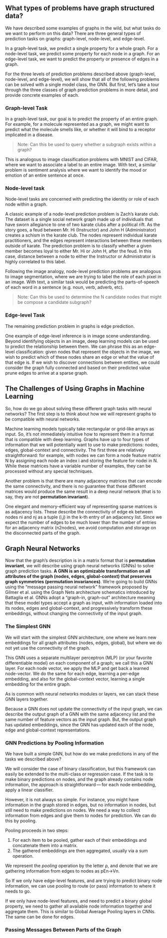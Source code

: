 ## What types of problems have graph structured data?

We have described some examples of graphs in the wild, but what tasks do we want to perform on this data? There are three general types of prediction tasks on graphs: graph-level, node-level, and edge-level.

In a graph-level task, we predict a single property for a whole graph. For a node-level task, we predict some property for each node in a graph. For an edge-level task, we want to predict the property or presence of edges in a graph.

For the three levels of prediction problems described above (graph-level, node-level, and edge-level), we will show that all of the following problems can be solved with a single model class, the GNN. But first, let’s take a tour through the three classes of graph prediction problems in more detail, and provide concrete examples of each.

### Graph-level Task
In a graph-level task, our goal is to predict the property of an entire graph. For example, for a molecule represented as a graph, we might want to predict what the molecule smells like, or whether it will bind to a receptor implicated in a disease.

> Note: Can this be used to query whether a subgraph exists within a graph?

This is analogous to image classification problems with MNIST and CIFAR, where we want to associate a label to an entire image. With text, a similar problem is sentiment analysis where we want to identify the mood or emotion of an entire sentence at once.

### Node-level task

Node-level tasks are concerned with predicting the identity or role of each node within a graph.

A classic example of a node-level prediction problem is Zach’s karate club. The dataset is a single social network graph made up of individuals that have sworn allegiance to one of two karate clubs after a political rift. As the story goes, a feud between Mr. Hi (Instructor) and John H (Administrator) creates a schism in the karate club. The nodes represent individual karate practitioners, and the edges represent interactions between these members outside of karate. The prediction problem is to classify whether a given member becomes loyal to either Mr. Hi or John H, after the feud. In this case, distance between a node to either the Instructor or Administrator is highly correlated to this label.

Following the image analogy, node-level prediction problems are analogous to image segmentation, where we are trying to label the role of each pixel in an image. With text, a similar task would be predicting the parts-of-speech of each word in a sentence (e.g. noun, verb, adverb, etc).

> Note: Can this be used to determine the N candidate nodes that might be compose a candidate subgraph?

### Edge-level Task

The remaining prediction problem in graphs is edge prediction.

One example of edge-level inference is in image scene understanding. Beyond identifying objects in an image, deep learning models can be used to predict the relationship between them. We can phrase this as an edge-level classification: given nodes that represent the objects in the image, we wish to predict which of these nodes share an edge or what the value of that edge is. If we wish to discover connections between entities, we could consider the graph fully connected and based on their predicted value prune edges to arrive at a sparse graph.


## The Challenges of Using Graphs in Machine Learning

So, how do we go about solving these different graph tasks with neural networks? The first step is to think about how we will represent graphs to be compatible with neural networks.

Machine learning models typically take rectangular or grid-like arrays as input. So, it’s not immediately intuitive how to represent them in a format that is compatible with deep learning. Graphs have up to four types of information that we will potentially want to use to make predictions: nodes, edges, global-context and connectivity. The first three are relatively straightforward: for example, with nodes we can form a node feature matrix N by assigning each node an index i and storing the feature for nodei in N. While these matrices have a variable number of examples, they can be processed without any special techniques.

Another problem is that there are many adjacency matrices that can encode the same connectivity, and there is no guarantee that these different matrices would produce the same result in a deep neural network (that is to say, they are not **permutation invariant**).

One elegant and memory-efficient way of representing sparse matrices is as adjacency lists. These describe the connectivity of edge ek between nodes ni and nj as a tuple (i,j) in the k-th entry of an adjacency list. Since we expect the number of edges to be much lower than the number of entries for an adjacency matrix (n2nodes), we avoid computation and storage on the disconnected parts of the graph.


## Graph Neural Networks

Now that the graph’s description is in a matrix format that is **permutation invariant**, we will describe using graph neural networks (GNNs) to solve graph prediction tasks. **A GNN is an optimizable transformation on all attributes of the graph (nodes, edges, global-context) that preserves graph symmetries (permutation invariances)**. We’re going to build GNNs using the “message passing neural network” framework proposed by Gilmer et al. using the Graph Nets architecture schematics introduced by Battaglia et al. GNNs adopt a “graph-in, graph-out” architecture meaning that these model types accept a graph as input, with information loaded into its nodes, edges and global-context, and progressively transform these embeddings, without changing the connectivity of the input graph.

### The Simplest GNN

We will start with the simplest GNN architecture, one where we learn new embeddings for all graph attributes (nodes, edges, global), but where we do not yet use the connectivity of the graph.

This GNN uses a separate multilayer perceptron (MLP) (or your favorite differentiable model) on each component of a graph; we call this a GNN layer. For each node vector, we apply the MLP and get back a learned node-vector. We do the same for each edge, learning a per-edge embedding, and also for the global-context vector, learning a single embedding for the entire graph.

As is common with neural networks modules or layers, we can stack these GNN layers together.

Because a GNN does not update the connectivity of the input graph, we can describe the output graph of a GNN with the same adjacency list and the same number of feature vectors as the input graph. But, the output graph has updated embeddings, since the GNN has updated each of the node, edge and global-context representations.

### GNN Predictions by Pooling Information

We have built a simple GNN, but how do we make predictions in any of the tasks we described above?

We will consider the case of binary classification, but this framework can easily be extended to the multi-class or regression case. If the task is to make binary predictions on nodes, and the graph already contains node information, the approach is straightforward — for each node embedding, apply a linear classifier.

However, it is not always so simple. For instance, you might have information in the graph stored in edges, but no information in nodes, but still need to make predictions on nodes. We need a way to collect information from edges and give them to nodes for prediction. We can do this by pooling. 

Pooling proceeds in two steps:
1. For each item to be pooled, gather each of their embeddings and concatenate them into a matrix.
2. The gathered embeddings are then aggregated, usually via a sum operation.

We represent the _pooling_ operation by the letter ρ, and denote that we are gathering information from edges to nodes as pEn→Vn.

So If we only have edge-level features, and are trying to predict binary node information, we can use pooling to route (or pass) information to where it needs to go. 

If we only have node-level features, and need to predict a binary global property, we need to gather all available node information together and aggregate them. This is similar to Global Average Pooling layers in CNNs. The same can be done for edges.

### Passing Messages Between Parts of the Graph



